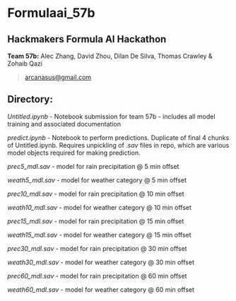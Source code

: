 # Formulaai_57b
## Hackmakers Formula AI Hackathon

**Team 57b:** Alec Zhang, David Zhou, Dilan De Silva, Thomas Crawley & Zohaib Qazi 
> arcanasus@gmail.com

## Directory:

*Untitled.ipynb* - Notebook submission for team 57b - includes all model training and associated documentation

*predict.ipynb* - Notebook to perform predictions. Duplicate of final 4 chunks of Untitled.ipynb. Requires unpickling of *.sav* files in repo, which are various model objects required for making prediction. 

*prec5_mdl.sav* - model for rain precipitation @ 5 min offset

*weath5_mdl.sav* - model for weather category @ 5 min offset

*prec10_mdl.sav* - model for rain precipitation @ 10 min offset

*weath10_mdl.sav* - model for weather category @ 10 min offset

*prec15_mdl.sav* - model for rain precipitation @ 15 min offset

*weath15_mdl.sav* - model for weather category @ 15 min offset

*prec30_mdl.sav* - model for rain precipitation @ 30 min offset

*weath30_mdl.sav* - model for weather category @ 30 min offset

*prec60_mdl.sav* - model for rain precipitation @ 60 min offset

*weath60_mdl.sav* - model for weather category @ 60 min offset


